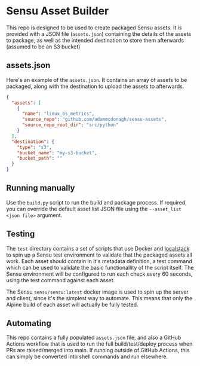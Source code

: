 # Sensu Asset Builder

This repo is designed to be used to create packaged Sensu assets. It is provided with a JSON file (`assets.json`) containing the details of the assets to package, as well as the intended destination to store them afterwards (assumed to be an S3 bucket)

## assets.json

Here's an example of the `assets.json`. It contains an array of assets to be packaged, along with the destination to upload the assets to afterwards.

```json
{
  "assets": [
    {
      "name": "linux_os_metrics",
      "source_repo": "github.com/adammcdonagh/sensu-assets",
      "source_repo_root_dir": "src/python"
    }
  ],
  "destination": {
    "type": "s3",
    "bucket_name": "my-s3-bucket",
    "bucket_path": ""
  }
}
```

## Running manually

Use the `build.py` script to run the build and package process. If required, you can override the default asset list JSON file using the `--asset_list <json file>` argument. 

## Testing

The `test` directory contains a set of scripts that use Docker and [localstack](https://localstack.cloud/) to spin up a Sensu test environment to validate that the packaged assets all work. Each asset should contain in it's metadata definition, a test command which can be used to validate the basic functionallity of the script itself. The Sensu environment will be configured to run each check every 60 seconds, using the test command against each asset.

The Sensu `sensu/sensu:latest` docker image is used to spin up the server and client, since it's the simplest way to automate. This means that only the Alpine build of each asset will actually be fully tested.

## Automating

This repo contains a fully populated `assets.json` file, and also a GitHub Actions workflow that is used to run the full build/test/deploy process when PRs are raised/merged into main. If running outside of GitHub Actions, this can simply be converted into shell commands and run elsewhere.
